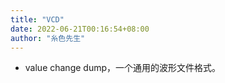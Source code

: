 ```yaml
---
title: "VCD"
date: 2022-06-21T00:16:54+08:00
author: "糸色先生"
---
```


- value change dump，一个通用的波形文件格式。